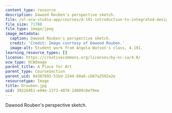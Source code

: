```yaml
---
content_type: resource
description: Dawood Rouben's perspective sketch.
file: /ol-ocw-studio-app/courses/4-191-introduction-to-integrated-design-fall-2006/39226461e04e137348782d609c0ef9ee_Drouben.jpg
file_size: 71700
file_type: image/jpeg
image_metadata:
  caption: Dawood Rouben's perspective sketch.
  credit: 'Credit: Image courtesy of Dawood Rouben.'
  image-alt: Student work from Angela Watson's class, 4.191.
learning_resource_types: []
license: https://creativecommons.org/licenses/by-nc-sa/4.0/
ocw_type: OCWImage
parent_title: A Place for Art
parent_type: CourseSection
parent_uid: 84387892-51bd-2244-b0a6-cb87a2592a2e
resourcetype: Image
title: Drouben.jpg
uid: 39226461-e04e-1373-4878-2d609c0ef9ee
---
```

Dawood Rouben's perspective sketch.